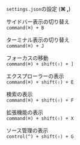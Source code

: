 `settings.json`の設定 (**⌘ ,**)

サイドバー表示の切り替え<br>
`command(⌘) + B`

ターミナル表示の切り替え<br>
`command(⌘) + J`

フォーカスの移動<br>
`command(⌘) + shift(⇧) + ]`

エクスプローラーの表示<br>
`command(⌘) + shift(⇧) + E`

検索の表示<br>
`command(⌘) + shift(⇧) + F`

拡張機能の表示<br>
`command(⌘) + shift(⇧) + X`

ソース管理の表示<br>
`control(^) + shift(⇧) + G`

